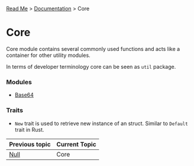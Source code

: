 [Read Me](https://github.com/bohdaq/rust-web-server/blob/main/README.md) > [Documentation](https://github.com/bohdaq/rust-web-server/tree/main/src/README.md)  > Core 

# Core 

Core module contains several commonly used functions and acts like a container for other utility modules.

In terms of developer terminology core can be seen as `util` package.

### Modules
  - [Base64](https://github.com/bohdaq/rust-web-server/tree/main/src/core/base64)

### Traits 
  - `New` trait is used to retrieve new instance of an struct. Similar to `Default` trait in Rust.


Previous topic | Current Topic
--- |---------------
[Null](https://github.com/bohdaq/rust-web-server/tree/main/src/null) | Core          

